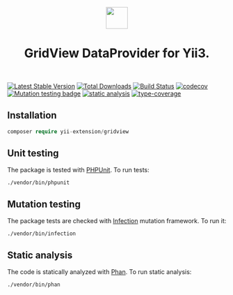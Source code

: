 <p align="center">
    <a href="https://github.com/yii-extension/gridview" target="_blank">
        <img src="https://lh3.googleusercontent.com/9Gh9KzBOJXEmZZBlcASTrmUGNzjfaD6HHt0qtRthAX0a4jBD6-qBrJnglg5bYZGUh5wmR-idUWVHJ3Jh0HKKchnuPfwtD8YV3pHVZaDftfhx0da84gkG2MoPSSSqdVqh5tqTke0Q=w2400" height="50px;">
    </a>
    <h1 align="center">GridView DataProvider for Yii3.</h1>
    <br>
</p>

[![Latest Stable Version](https://poser.pugx.org/yii-extension/gridview/v/stable.png)](https://packagist.org/packages/yii-extension/gridview)
[![Total Downloads](https://poser.pugx.org/yii-extension/gridview/downloads.png)](https://packagist.org/packages/yii-extension/gridview)
[![Build Status](https://github.com/yii-extension/gridview/workflows/build/badge.svg)](https://github.com/yii-extension/gridview/actions?query=workflow%3Abuild)
[![codecov](https://codecov.io/gh/yii-extension/gridview/branch/master/graph/badge.svg?token=FJD9AADHHD)](https://codecov.io/gh/yii-extension/gridview)
[![Mutation testing badge](https://img.shields.io/endpoint?style=flat&url=https://badge-api.stryker-mutator.io/github.com/yii-extension/gridview/master)](https://dashboard.stryker-mutator.io/reports/github.com/yii-extension/gridview/master)
[![static analysis](https://github.com/yii-extension/gridview/workflows/static%20analysis/badge.svg)](https://github.com/yii-extension/gridview/actions?query=workflow%3A%22static+analysis%22)
[![type-coverage](https://shepherd.dev/github/yii-extension/gridview/coverage.svg)](https://shepherd.dev/github/yii-extension/gridview)


## Installation

```php
composer require yii-extension/gridview
```

## Unit testing

The package is tested with [PHPUnit](https://phpunit.de/). To run tests:

```shell
./vendor/bin/phpunit
```

## Mutation testing

The package tests are checked with [Infection](https://infection.github.io/) mutation framework. To run it:

```shell
./vendor/bin/infection
```

## Static analysis

The code is statically analyzed with [Phan](https://github.com/phan/phan/wiki). To run static analysis:

```shell
./vendor/bin/phan
```
